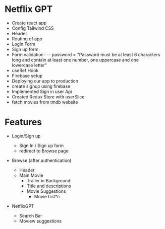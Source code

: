 # Netflix GPT

- Create react app
- Config Tailwind CSS
- Header
- Routing of app
- Login Form
- Sign up form
- Form validation-
   -- password = "Password must be at least 6 characters long and contain at least one number, one uppercase and one lowercase letter"
- useRef Hook
- Firebase setup
- Deploying our app to production
- create signup using firebase
- Implemented Sign in user Api
- Created Redux Store with userSlice
- fetch movies from tmdb website













# Features

  - Login/Sign up
    - Sign In / Sign up form
    - redirect to Browse page
  - Browse (after authentication)
    - Header
    - Main Movie
      - Trailer in Background
      - Title and descriptions
      - Movie Suggestions
        - Movie List*n

  - NetflixGPT
    - Search Bar
    - Moview suggestions